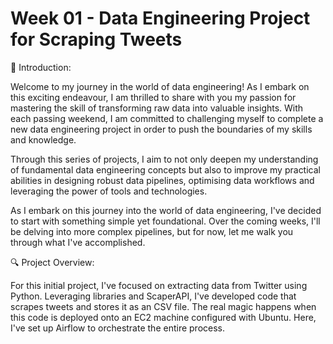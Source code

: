 # Week 01 - Data Engineering Project for Scraping Tweets

🚀 Introduction:

Welcome to my journey in the world of data engineering! As I embark on this exciting endeavour, I am thrilled to share with you my passion for mastering the skill of transforming raw data into valuable insights. With each passing weekend, I am committed to challenging myself to complete a new data engineering project in order to push the boundaries of my skills and knowledge.

Through this series of projects, I aim to not only deepen my understanding of fundamental data engineering concepts but also to improve my practical abilities in designing robust data pipelines, optimising data workflows and leveraging the power of tools and technologies.

As I embark on this journey into the world of data engineering, I've decided to start with something simple yet foundational. Over the coming weeks, I'll be delving into more complex pipelines, but for now, let me walk you through what I've accomplished.

🔍 Project Overview:

For this initial project, I've focused on extracting data from Twitter using Python. Leveraging libraries and ScaperAPI, I've developed code that scrapes tweets and stores it as an CSV file. The real magic happens when this code is deployed onto an EC2 machine configured with Ubuntu. Here, I've set up Airflow to orchestrate the entire process. 

